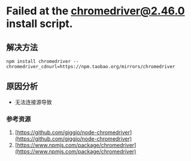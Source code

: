 # Failed at the chromedriver@2.46.0 install script.

## 解决方法

``` shell
npm install chromedriver --chromedriver_cdnurl=https://npm.taobao.org/mirrors/chromedriver
```

## 原因分析

- 无法连接源导致

  

 ### 参考资源

1. [https://github.com/giggio/node-chromedriver](https://github.com/giggio/node-chromedriver)
2. [https://www.npmjs.com/package/chromedriver](https://www.npmjs.com/package/chromedriver)